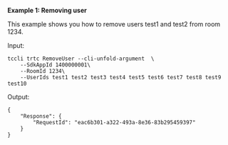 **Example 1: Removing user**

This example shows you how to remove users test1 and test2 from room 1234.

Input: 

```
tccli trtc RemoveUser --cli-unfold-argument  \
    --SdkAppId 1400000001\
    --RoomId 1234\
    --UserIds test1 test2 test3 test4 test5 test6 test7 test8 test9 test10
```

Output: 
```
{
    "Response": {
        "RequestId": "eac6b301-a322-493a-8e36-83b295459397"
    }
}
```

